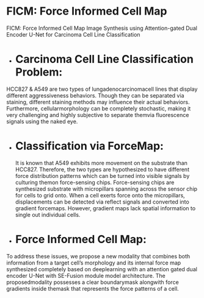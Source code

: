 # FICM: Force Informed Cell Map 

FICM: Force Informed Cell Map Image Synthesis using Attention-gated Dual Encoder U-Net for Carcinoma Cell Line Classification    

- # Carcinoma Cell Line Classification Problem:
HCC827 & A549 are two types of lungadenocarcinomacell lines that display different aggressiveness behaviors. Though they can be separated via staining, different staining methods may influence their actual behaviors. Furthermore, cellularmorphology can be completely stochastic, making it very challenging and highly subjective to separate themvia fluorescence signals using the naked eye.
- # Classification via ForceMap:
  It is known that A549 exhibits more movement on the substrate than HCC827. Therefore, the two types are hypothesized to have different force distribution patterns which can be turned into visible signals by culturing themon force-sensing chips. Force-sensing chips are synthesized substrate with micropillars spanning across the sensor chip for cells to grid onto. When a cell exerts force onto the micropillars, displacements can be detected via reflect signals and converted into gradient forcemaps. However, gradient maps lack spatial information to single out individual cells.
- # Force Informed Cell Map:
To address these issues, we propose a new modality that combines both information from a target cell’s morphology and its internal force map synthesized completely based on deeplearning with an attention gated dual encoder U-Net with SE-Fusion module model architecture. The proposedmodality possesses a clear boundarymask alongwith force gradients inside themask that represents the force patterns of a cell.
